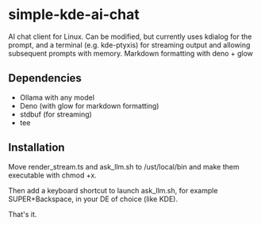 # simple-kde-ai-chat
AI chat client for Linux. Can be modified, but currently uses kdialog for the prompt, and a terminal (e.g. kde-ptyxis) for streaming output and allowing subsequent prompts with memory. Markdown formatting with deno + glow

## Dependencies

* Ollama with any model
* Deno (with glow for markdown formatting)
* stdbuf (for streaming)
* tee

## Installation

Move render_stream.ts and ask_llm.sh to /ust/local/bin and make them executable with chmod +x.

Then add a keyboard shortcut to launch ask_llm.sh, for example SUPER+Backspace, in your DE of choice (like KDE).

That's it.
